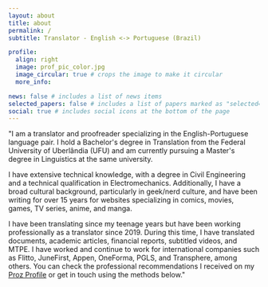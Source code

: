 ```yaml
---
layout: about
title: about
permalink: /
subtitle: Translator - English <-> Portuguese (Brazil)

profile:
  align: right
  image: prof_pic_color.jpg
  image_circular: true # crops the image to make it circular
  more_info:

news: false # includes a list of news items
selected_papers: false # includes a list of papers marked as "selected={true}"
social: true # includes social icons at the bottom of the page
---
```


"I am a translator and proofreader specializing in the English-Portuguese language pair. I hold a Bachelor's degree in Translation from the Federal University of Uberlândia (UFU) and am currently pursuing a Master's degree in Linguistics at the same university.

I have extensive technical knowledge, with a degree in Civil Engineering and a technical qualification in Electromechanics. Additionally, I have a broad cultural background, particularly in geek/nerd culture, and have been writing for over 15 years for websites specializing in comics, movies, games, TV series, anime, and manga.

I have been translating since my teenage years but have been working professionally as a translator since 2019. During this time, I have translated documents, academic articles, financial reports, subtitled videos, and MTPE. I have worked and continue to work for international companies such as Flitto, JuneFirst, Appen, OneForma, PGLS, and Transphere, among others. You can check the professional recommendations I received on my <a href='https://www.proz.com/profile/2679500'>Proz Profile</a> or get in touch using the methods below."
